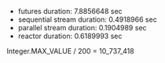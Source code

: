 - futures duration: 7.8856648 sec
- sequential stream duration: 0.4918966 sec
- parallel stream duration: 0.1904989 sec
- reactor duration: 0.6189993 sec


 Integer.MAX_VALUE / 200 = 10_737_418
